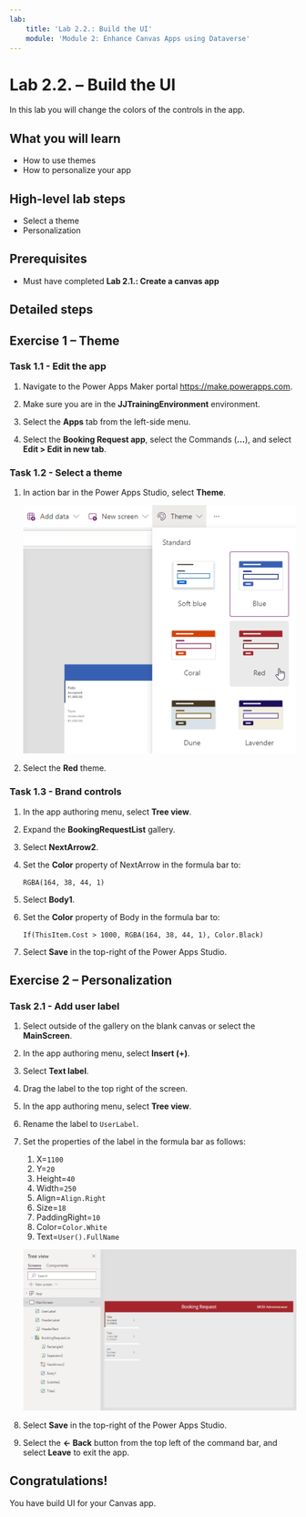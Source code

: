 ```yaml
---
lab:
    title: 'Lab 2.2.: Build the UI'
    module: 'Module 2: Enhance Canvas Apps using Dataverse'
---
```


# Lab 2.2. – Build the UI

In this lab you will change the colors of the controls in the app.

## What you will learn

- How to use themes
- How to personalize your app

## High-level lab steps

- Select a theme
- Personalization
  
## Prerequisites

- Must have completed **Lab 2.1.: Create a canvas app**

## Detailed steps

## Exercise 1 – Theme

### Task 1.1 - Edit the app

1. Navigate to the Power Apps Maker portal <https://make.powerapps.com>.

1. Make sure you are in the **JJTrainingEnvironment** environment.

1. Select the **Apps** tab from the left-side menu.

1. Select the **Booking Request app**, select the Commands (**...**), and select **Edit > Edit in new tab**.

### Task 1.2 - Select a theme

1. In action bar in the Power Apps Studio, select **Theme**.

    ![Screenshot of select themes.](../Media/select-theme.png)

1. Select the **Red** theme.

### Task 1.3 - Brand controls

1. In the app authoring menu, select **Tree view**.

1. Expand the **BookingRequestList** gallery.

1. Select **NextArrow2**.

1. Set the **Color** property of NextArrow in the formula bar to:

    ```powerappsfl
    RGBA(164, 38, 44, 1)
    ```

1. Select **Body1**.

1. Set the **Color** property of Body in the formula bar to:

    ```powerappsfl
    If(ThisItem.Cost > 1000, RGBA(164, 38, 44, 1), Color.Black)
    ```

1. Select **Save** in the top-right of the Power Apps Studio.


## Exercise 2 – Personalization

### Task 2.1 - Add user label

1. Select outside of the gallery on the blank canvas or select the **MainScreen**.

1. In the app authoring menu, select **Insert (+)**.

1. Select **Text label**.

1. Drag the label to the top right of the screen.

1. In the app authoring menu, select **Tree view**.

1. Rename the label to `UserLabel`.

1. Set the properties of the label in the formula bar as follows:

   1. X=`1100`
   1. Y=`20`
   1. Height=`40`
   1. Width=`250`
   1. Align=`Align.Right`
   1. Size=`18`
   1. PaddingRight=`10`
   1. Color=`Color.White`
   1. Text=`User().FullName`

    ![Screenshot of the main screen with personalization.](../Media/main-screen-personalized.png)

1. Select **Save** in the top-right of the Power Apps Studio.

1. Select the **<- Back** button from the top left of the command bar, and select **Leave** to exit the app.

## Congratulations!

You have build UI for your Canvas app.
